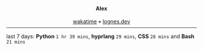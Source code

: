 <h4 align="center">
    Alex
</h4>

<div align="center">
    <a href="https://wakatime.com/@lognes">wakatime</a>
    <span>&bull;</span>
    <a href="https://lognes.dev">lognes.dev</a>
</div>

<hr style="margin-bottom: 0.5rem;margin-top: 0.5rem;"/>

<!--The rest goes down here-->

<p align="center">
  <div style="max-width:32rem">
    last 7 days: <strong>Python</strong> <code>1 hr 39 mins</code>,  <strong>hyprlang</strong> <code>29 mins</code>,  <strong>CSS</strong> <code>28 mins</code> and <strong>Bash</strong> <code>21 mins</code>
  </div>
</p>

